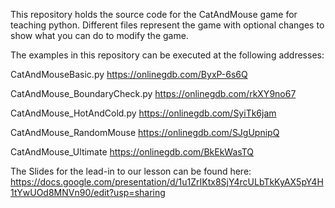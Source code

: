 This repository holds the source code for the CatAndMouse game for teaching python. Different files represent the game with optional changes to show what you can do to modify the game.

The examples in this repository can be executed at the following addresses:

CatAndMouseBasic.py <https://onlinegdb.com/ByxP-6s6Q>

CatAndMouse_BoundaryCheck.py <https://onlinegdb.com/rkXY9no67>

CatAndMouse_HotAndCold.py <https://onlinegdb.com/SyiTk6jam>

CatAndMouse_RandomMouse <https://onlinegdb.com/SJgUpnipQ>

CatAndMouse_Ultimate <https://onlinegdb.com/BkEkWasTQ>

The Slides for the lead-in to our lesson can be found here: <https://docs.google.com/presentation/d/1u1ZrIKtx8SjY4rcULbTkKyAX5pY4H1tYwUOd8MNVn90/edit?usp=sharing>
